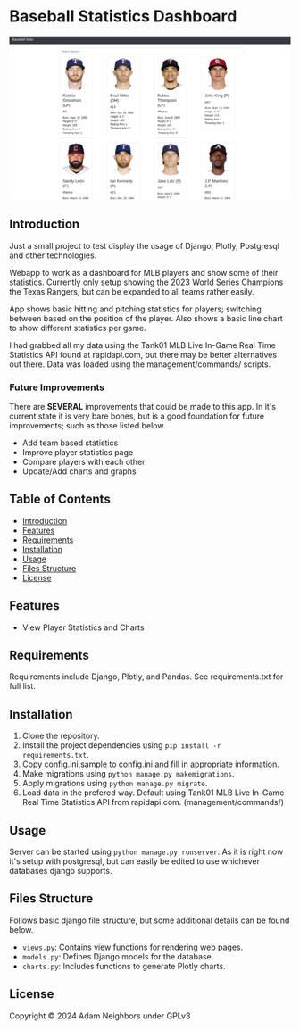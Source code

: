 # Baseball Statistics Dashboard

<p alighn="center">
    <img  src="preview.png" alt="drawing" width="750"/>
</p>

## Introduction

<!-- <a target="_blank" href="https://baseball.adamneighbors.com">Preview Here</a> -->

Just a small project to test display the usage of Django, Plotly, Postgresql and other technologies.

Webapp to work as a dashboard for MLB players and show some of their statistics. Currently only setup showing the 2023 World Series Champions the Texas Rangers, but can be expanded to all teams rather easily.

App shows basic hitting and pitching statistics for players; switching between based on the position of the player. Also shows a basic line chart to show different statistics per game.

I had grabbed all my data using the Tank01 MLB Live In-Game Real Time Statistics API found at rapidapi.com, but there may be better alternatives out there. Data was loaded using the management/commands/ scripts.

### Future Improvements
There are **SEVERAL** improvements that could be made to this app. In it's current state it is very bare bones, but is a good foundation for future improvements; such as those listed below.

- Add team based statistics
- Improve player statistics page
- Compare players with each other
- Update/Add charts and graphs

## Table of Contents

- [Introduction](#introduction)
- [Features](#features)
- [Requirements](#requirements)
- [Installation](#installation)
- [Usage](#usage)
- [Files Structure](#files-structure)
- [License](#license)

## Features

- View Player Statistics and Charts

## Requirements

Requirements include Django, Plotly, and Pandas. See requirements.txt for full list.

## Installation

1. Clone the repository.
2. Install the project dependencies using `pip install -r requirements.txt`.
3. Copy config.ini.sample to config.ini and fill in appropriate information.
4. Make migrations using `python manage.py makemigrations`.
5. Apply migrations using `python manage.py migrate`.
6. Load data in the prefered way. Default using Tank01 MLB Live In-Game Real Time Statistics API from rapidapi.com. (management/commands/)

## Usage

Server can be started using `python manage.py runserver`. As it is right now it's setup with postgresql, but can easily be edited to use whichever databases django supports.

## Files Structure

Follows basic django file structure, but some additional details can be found below.

- `views.py`: Contains view functions for rendering web pages.
- `models.py`: Defines Django models for the database.
- `charts.py`: Includes functions to generate Plotly charts.

## License

Copyright © 2024 Adam Neighbors under GPLv3
